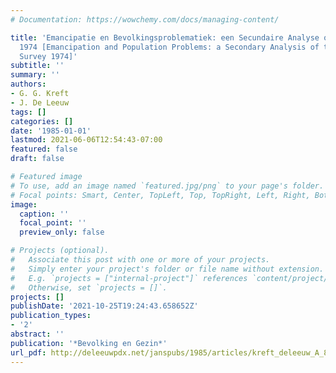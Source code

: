 ```yaml
---
# Documentation: https://wowchemy.com/docs/managing-content/

title: 'Emancipatie en Bevolkingsproblematiek: een Secundaire Analyse op het Leefsituatieonderzoek
  1974 [Emancipation and Population Problems: a Secondary Analysis of the Life Situation
  Survey 1974]'
subtitle: ''
summary: ''
authors:
- G. G. Kreft
- J. De Leeuw
tags: []
categories: []
date: '1985-01-01'
lastmod: 2021-06-06T12:54:43-07:00
featured: false
draft: false

# Featured image
# To use, add an image named `featured.jpg/png` to your page's folder.
# Focal points: Smart, Center, TopLeft, Top, TopRight, Left, Right, BottomLeft, Bottom, BottomRight.
image:
  caption: ''
  focal_point: ''
  preview_only: false

# Projects (optional).
#   Associate this post with one or more of your projects.
#   Simply enter your project's folder or file name without extension.
#   E.g. `projects = ["internal-project"]` references `content/project/deep-learning/index.md`.
#   Otherwise, set `projects = []`.
projects: []
publishDate: '2021-10-25T19:24:43.658652Z'
publication_types:
- '2'
abstract: ''
publication: '*Bevolking en Gezin*'
url_pdf: http://deleeuwpdx.net/janspubs/1985/articles/kreft_deleeuw_A_85.pdf
---
```

